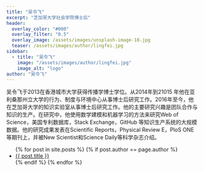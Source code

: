 ```yaml
---
title: "吴令飞"
excerpt: "芝加哥大学社会学院博士后"
header:
  overlay_color: "#000"
  overlay_filter: "0.5"
  overlay_image: /assets/images/unsplash-image-18.jpg
  teaser: /assets/images/author/lingfei.jpg
sidebar:
  - title: "吴令飞"
    image: "/assets/images/author/lingfei.jpg"
    image_alt: "logo"
author: "吴令飞"
---
```


吴令飞于2013在香港城市大学获得传播学博士学位。从2014年到21015 年他在亚利桑那州立大学的行为、制度与环境中心从事博士后研究工作。2016年至今，他在芝加哥大学的知识实验室从事博士后研究工作。他的主要研究兴趣是团队合作与知识的生产。在研究中，他使用数学建模和机器学习的方法来研究Web of Science，美国专利数据库，Stack Exchange，GitHub 等知识生产系统的大规模数据。他的研究成果发表在Scientific Reports，Physical Review E，PloS ONE等期刊上，并被New Scientist和Science Daily等科学杂志介绍。

<ul>
{% for post in site.posts %}
  {% if post.author == page.author %}
    <li><a href="{{ post.url }}">{{ post.title }}</a></li>
  {% endif %}
{% endfor %}
</ul>
